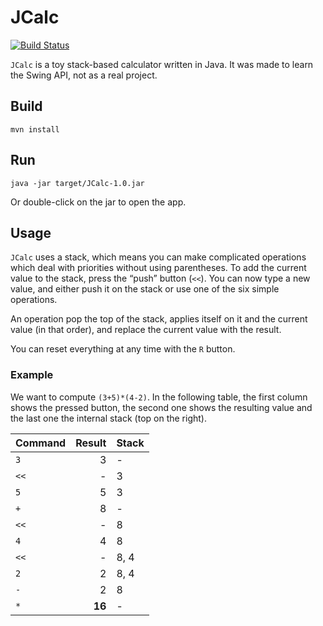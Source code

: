 # JCalc

[![Build Status](https://travis-ci.org/bfontaine/JCalc.svg)](https://travis-ci.org/bfontaine/JCalc)

`JCalc` is a toy stack-based calculator written in Java. It was made to learn
the Swing API, not as a real project.

## Build

    mvn install

## Run

    java -jar target/JCalc-1.0.jar

Or double-click on the jar to open the app.

## Usage

`JCalc` uses a stack, which means you can make complicated operations which
deal with priorities without using parentheses. To add the current value to the
stack, press the “push” button (`<<`). You can now type a new value, and either
push it on the stack or use one of the six simple operations.

An operation pop the top of the stack, applies itself on it and the current
value (in that order), and replace the current value with the result.

You can reset everything at any time with the `R` button.

### Example

We want to compute `(3+5)*(4-2)`. In the following table, the first column shows
the pressed button, the second one shows the resulting value and the last one
the internal stack (top on the right).

| Command | Result | Stack |
|---------|-------:|:------|
| `3`     |      3 | -     |
| `<<`    |      - | 3     |
| `5`     |      5 | 3     |
| `+`     |      8 | -     |
| `<<`    |      - | 8     |
| `4`     |      4 | 8     |
| `<<`    |      - | 8, 4  |
| `2`     |      2 | 8, 4  |
| `-`     |      2 | 8     |
| `*`     | **16** | -     |


